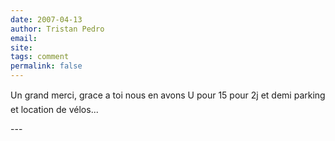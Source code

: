 ```yaml
---
date: 2007-04-13
author: Tristan Pedro
email: 
site: 
tags: comment
permalink: false
---
```


<p>Un grand merci, grace a toi nous en avons U pour 15 pour 2j et demi parking et location de vélos...</p>
---